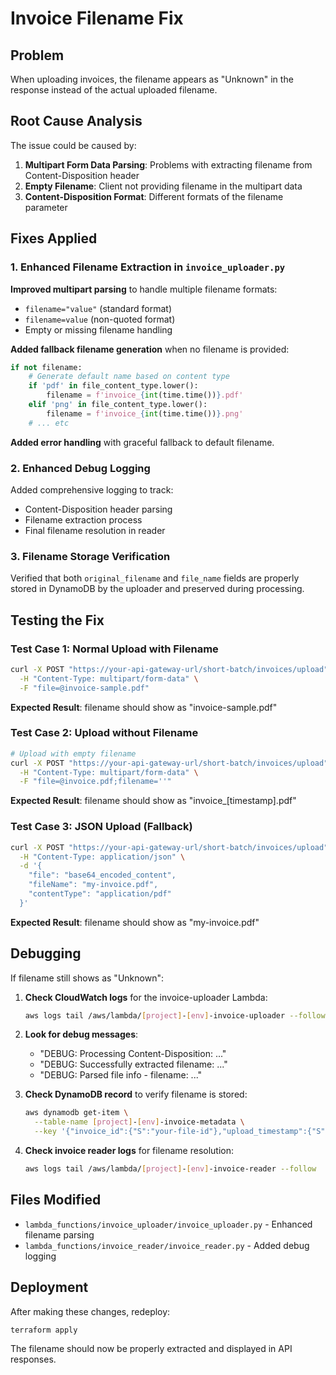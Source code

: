 # Invoice Filename Fix

## Problem
When uploading invoices, the filename appears as "Unknown" in the response instead of the actual uploaded filename.

## Root Cause Analysis
The issue could be caused by:
1. **Multipart Form Data Parsing**: Problems with extracting filename from Content-Disposition header
2. **Empty Filename**: Client not providing filename in the multipart data
3. **Content-Disposition Format**: Different formats of the filename parameter

## Fixes Applied

### 1. Enhanced Filename Extraction in `invoice_uploader.py`

**Improved multipart parsing** to handle multiple filename formats:
- `filename="value"` (standard format)
- `filename=value` (non-quoted format)
- Empty or missing filename handling

**Added fallback filename generation** when no filename is provided:
```python
if not filename:
    # Generate default name based on content type
    if 'pdf' in file_content_type.lower():
        filename = f'invoice_{int(time.time())}.pdf'
    elif 'png' in file_content_type.lower():
        filename = f'invoice_{int(time.time())}.png'
    # ... etc
```

**Added error handling** with graceful fallback to default filename.

### 2. Enhanced Debug Logging

Added comprehensive logging to track:
- Content-Disposition header parsing
- Filename extraction process  
- Final filename resolution in reader

### 3. Filename Storage Verification

Verified that both `original_filename` and `file_name` fields are properly stored in DynamoDB by the uploader and preserved during processing.

## Testing the Fix

### Test Case 1: Normal Upload with Filename
```bash
curl -X POST "https://your-api-gateway-url/short-batch/invoices/upload" \
  -H "Content-Type: multipart/form-data" \
  -F "file=@invoice-sample.pdf"
```

**Expected Result**: filename should show as "invoice-sample.pdf"

### Test Case 2: Upload without Filename
```bash
# Upload with empty filename
curl -X POST "https://your-api-gateway-url/short-batch/invoices/upload" \
  -H "Content-Type: multipart/form-data" \
  -F "file=@invoice.pdf;filename=''"
```

**Expected Result**: filename should show as "invoice_[timestamp].pdf"

### Test Case 3: JSON Upload (Fallback)
```bash
curl -X POST "https://your-api-gateway-url/short-batch/invoices/upload" \
  -H "Content-Type: application/json" \
  -d '{
    "file": "base64_encoded_content",
    "fileName": "my-invoice.pdf",
    "contentType": "application/pdf"
  }'
```

**Expected Result**: filename should show as "my-invoice.pdf"

## Debugging

If filename still shows as "Unknown":

1. **Check CloudWatch logs** for the invoice-uploader Lambda:
   ```bash
   aws logs tail /aws/lambda/[project]-[env]-invoice-uploader --follow
   ```

2. **Look for debug messages**:
   - "DEBUG: Processing Content-Disposition: ..."
   - "DEBUG: Successfully extracted filename: ..."
   - "DEBUG: Parsed file info - filename: ..."

3. **Check DynamoDB record** to verify filename is stored:
   ```bash
   aws dynamodb get-item \
     --table-name [project]-[env]-invoice-metadata \
     --key '{"invoice_id":{"S":"your-file-id"},"upload_timestamp":{"S":"timestamp"}}'
   ```

4. **Check invoice reader logs** for filename resolution:
   ```bash
   aws logs tail /aws/lambda/[project]-[env]-invoice-reader --follow
   ```

## Files Modified

- `lambda_functions/invoice_uploader/invoice_uploader.py` - Enhanced filename parsing
- `lambda_functions/invoice_reader/invoice_reader.py` - Added debug logging

## Deployment

After making these changes, redeploy:
```bash
terraform apply
```

The filename should now be properly extracted and displayed in API responses.